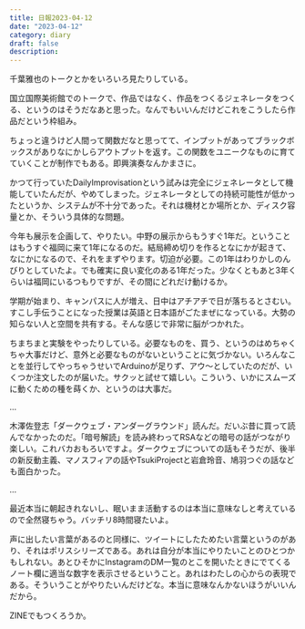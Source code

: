 ```yaml
---
title: 日報2023-04-12
date: "2023-04-12"
category: diary
draft: false
description:
---
```


千葉雅也のトークとかをいろいろ見たりしている。

国立国際美術館でのトークで、作品ではなく、作品をつくるジェネレータをつくる、というのはそうだなあと思った。なんでもいいんだけどこれをこうしたら作品だという枠組み。

ちょっと違うけど人間って関数だなと思ってて、インプットがあってブラックボックスがありなにかしらアウトプットを返す。この関数をユニークなものに育てていくことが制作でもある。即興演奏なんかまさに。

かつて行っていたDailyImprovisationという試みは完全にジェネレータとして機能していたんだが、やめてしまった。ジェネレータとしての持続可能性が低かったというか、システムが不十分であった。それは機材とか場所とか、ディスク容量とか、そういう具体的な問題。

今年も展示を企画して、やりたい。中野の展示からもうすぐ1年だ。ということはもうすぐ福岡に来て1年になるのだ。結局締め切りを作るとなにかが起きて、なにかになるので、それをまずやります。切迫が必要。この1年はわりかしのんびりとしていたよ。でも確実に良い変化のある1年だった。少なくともあと3年くらいは福岡にいるつもりですが、その間にどれだけ動けるか。

学期が始まり、キャンパスに人が増え、日中はアチアチで日が落ちるとさむい。すこし手伝うことになった授業は英語と日本語がごたまぜになっている。大勢の知らない人と空間を共有する。そんな感じで非常に脳がつかれた。

ちまちまと実験をやったりしている。必要なものを、買う、というのはめちゃくちゃ大事だけど、意外と必要なものがないということに気づかない。いろんなことを並行してやっちゃうせいでArduinoが足りず、アウ〜としていたのだが、いくつか注文したのが届いた。サクッと試せて嬉しい。こういう、いかにスムーズに動くための種を蒔くか、というのは大事だ。

…

木澤佐登志「ダークウェブ・アンダーグラウンド」読んだ。だいぶ昔に買って読んでなかったのだ。「暗号解読」を読み終わってRSAなどの暗号の話がつながり楽しい。これバカおもろいですよ。ダークウェブについての話もそうだが、後半の新反動主義、マノスフィアの話やTsukiProjectと岩倉玲音、鳩羽つぐの話なども面白かった。

…

最近本当に朝起きれないし、眠いまま活動するのは本当に意味なしと考えているので全然寝ちゃう。バッチリ8時間寝たいよ。

声に出したい言葉があるのと同様に、ツイートにしたためたい言葉というのがあり、それはポリスシリーズである。あれは自分が本当にやりたいことのひとつかもしれない。あとひそかにInstagramのDM一覧のとこを開いたときにでてくるノート欄に適当な数字を表示させるということ。あれはわたしの心からの表現である。そういうことがやりたいんだけどな。本当に意味なんかないほうがいいんだから。

ZINEでもつくろうか。